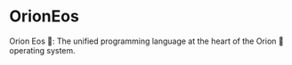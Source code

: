 # OrionEos
Orion Eos 🌅: The unified programming language at the heart of the Orion 🌌 operating system.
